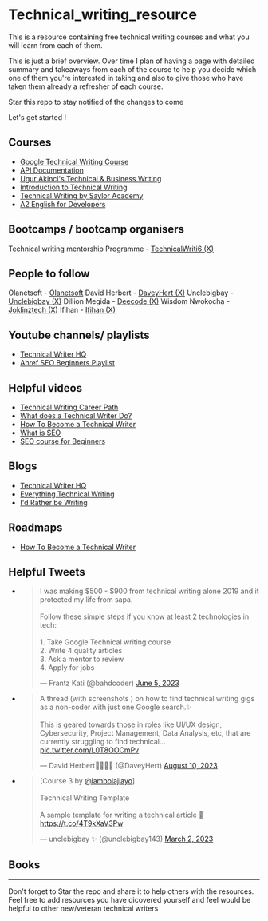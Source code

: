 # Technical_writing_resource
This is a resource containing free technical writing courses and what you will learn from each of them. 

This is just a brief overview. Over time I plan of having a page with detailed summary and takeaways from each of the course to help you decide which one of them you're interested in taking and also to give those who have taken them already a refresher of each course.

Star this repo to stay notified of the changes to come

Let's get started !

## Courses

- [Google Technical Writing Course ]()
- [API Documentation](https://shalvah.teachable.com/p/api-documentation-for-developers)
- [Ugur Akinci's Technical & Business Writing](https://www.youtube.com/channel/UCy1Kj_5fBRVfI916nmd_Apw)
- [Introduction to Technical Writing](https://www.coursera.org/learn/technical-writing-introduction)
- [Technical Writing by Saylor Academy](https://learn.saylor.org/course/ENGL210)
- [ A2 English for Developers](https://www.freecodecamp.org/learn/a2-english-for-developers/)


## Bootcamps / bootcamp organisers

Technical writing mentorship Programme - [TechnicalWriti6 (X)](https://twitter.com/TechnicalWriti6)


## People to follow

Olanetsoft - [Olanetsoft](https://twitter.com/_olanetsoft)
David Herbert - [DaveyHert (X)](https://twitter.com/DaveyHert)
Unclebigbay - [Unclebigbay (X)](https://twitter.com/unclebigbay143)
Dillion Megida - [Deecode (X)](https://twitter.com/iamdillion)
Wisdom Nwokocha - [Joklinztech (X)](https://twitter.com/Joklinztech)
Ifihan - [Ifihan (X)](https://twitter.com/Ifihan_)

## Youtube channels/ playlists

- [Technical Writer HQ](https://www.youtube.com/@technicalcommunication)
- [Ahref SEO Beginners Playlist](https://www.youtube.com/playlist?list=PLvJ_dXFSpd2vk6rQ4Rta5MhDIRmakFbp6)

## Helpful videos

- [Technical Writing Career Path](https://youtu.be/RZF34wQEv0Y?si=Zi4Jzi2aKr-eZW7r)
- [What does a Technical Writer Do? ](https://youtu.be/8LewoMIyQfw?si=yHzGUH524xwL2xOD)
- [How To Become a Technical Writer](https://youtu.be/mJbBx8FCN3A?si=btjY__R67TKc-https://youtu.be/mJbBx8FCN3A?si=btjY__R67TKc-mPemPe)
- [What is SEO](https://youtu.be/MYE6T_gd7H0?si=LnWvw946dHdGKJFS)
- [SEO course for Beginners](https://youtu.be/xsVTqzratPs?si=orvBxZ9mNMGLfFrp)


## Blogs

- [Technical Writer HQ](https://technicalwriterhq.com/writing/technical-writing/)
- [Everything Technical Writing](https://www.everythingtechnicalwriting.com/)
- [I'd Rather be Writing](https://idratherbewriting.com/)

## Roadmaps

- [How To Become a Technical Writer](https://youtu.be/mJbBx8FCN3A?si=btjY__R67TKc-https://youtu.be/mJbBx8FCN3A?si=btjY__R67TKc-mPemPe)


## Helpful Tweets

- <blockquote class="twitter-tweet"><p lang="en" dir="ltr">I was making $500 - $900 from technical writing alone 2019 and it protected my life from sapa.<br><br>Follow these simple steps if you know at least 2 technologies in tech:<br><br>1. Take Google Technical writing course<br>2. Write 4 quality articles<br>3. Ask a mentor to review<br>4. Apply for jobs</p>&mdash; Frantz Kati (@bahdcoder) <a href="https://twitter.com/bahdcoder/status/1665621980752809984?ref_src=twsrc%5Etfw">June 5, 2023</a></blockquote> <script async src="https://platform.twitter.com/widgets.js" charset="utf-8"></script>

- <blockquote class="twitter-tweet"><p lang="en" dir="ltr">A thread (with screenshots ) on how to find technical writing gigs as a non-coder with just one Google search.✨<br><br>This is geared towards those in roles like UI/UX design, Cybersecurity, Project Management, Data Analysis, etc, that are currently struggling to find technical… <a href="https://t.co/L0T8OOCmPv">pic.twitter.com/L0T8OOCmPv</a></p>&mdash; David Herbert👨🏽‍💻🚀 (@DaveyHert) <a href="https://twitter.com/DaveyHert/status/1689581647035842560?ref_src=twsrc%5Etfw">August 10, 2023</a></blockquote> <script async src="https://platform.twitter.com/widgets.js" charset="utf-8"></script>

- <blockquote class="twitter-tweet"><p lang="en" dir="ltr">[Course 3 by <a href="https://twitter.com/iambolajiayo?ref_src=twsrc%5Etfw">@iambolajiayo</a>]<br><br>Technical Writing Template<br><br>A sample template for writing a technical article 🦄<a href="https://t.co/4T9kXaV3Pw">https://t.co/4T9kXaV3Pw</a></p>&mdash; unclebigbay ✨ (@unclebigbay143) <a href="https://twitter.com/unclebigbay143/status/1631294426973626370?ref_src=twsrc%5Etfw">March 2, 2023</a></blockquote> <script async src="https://platform.twitter.com/widgets.js" charset="utf-8"></script>


## Books



<!--- ## Cheatsheets --->



-----------

Don't forget to Star the repo and share it to help others with the resources. Feel free to add resources you have dicovered yourself and feel would be helpful to other new/veteran technical writers
